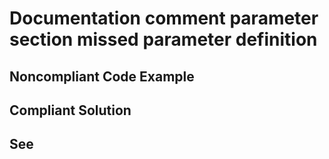 # Documentation comment parameter section missed parameter definition

## Noncompliant Code Example

## Compliant Solution

## See


